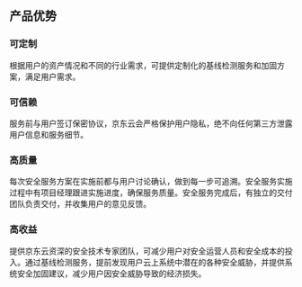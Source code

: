 ## 产品优势

### 可定制
 根据用户的资产情况和不同的行业需求，可提供定制化的基线检测服务和加固方案，满足用户需求。

### 可信赖

 服务前与用户签订保密协议，京东云会严格保护用户隐私，绝不向任何第三方泄露用户信息和服务细节。

### 高质量

 每次安全服务方案在实施前都与用户讨论确认，做到每一步可追溯。安全服务实施过程中有项目经理跟进实施进度，确保服务质量。安全服务完成后，有独立的交付团队负责交付，并收集用户的意见反馈。

### 高收益

 提供京东云资深的安全技术专家团队，可减少用户对安全运营人员和安全成本的投入。通过基线检测服务，提前发现用户云上系统中潜在的各种安全威胁，并提供系统安全加固建议，减少用户因安全威胁导致的经济损失。

